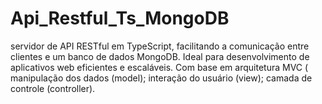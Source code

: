 # Api_Restful_Ts_MongoDB
servidor de API RESTful em TypeScript, facilitando a comunicação entre clientes e um banco de dados MongoDB. Ideal para desenvolvimento de aplicativos web eficientes e escaláveis.
Com base em arquitetura MVC ( manipulação dos dados (model); interação do usuário (view); camada de controle (controller).

